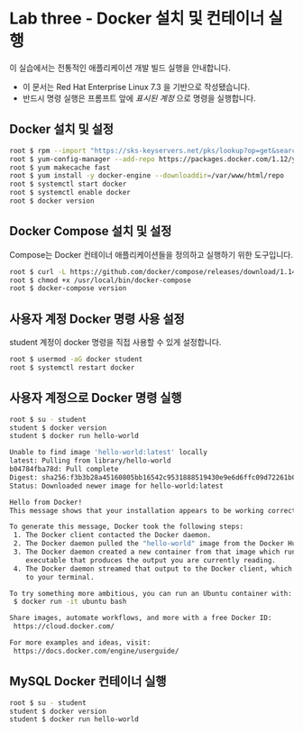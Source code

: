 Lab three - Docker 설치 및 컨테이너 실행
===

이 실습에서는 전통적인 애플리케이션 개발 빌드 실행을 안내합니다. 

* 이 문서는 Red Hat Enterprise Linux 7.3 을 기반으로 작성됐습니다.
* 반드시 명령 실행은 프롬프트 앞에 *표시된 계정* 으로 명령을 실행합니다.  


## Docker 설치 및 설정

```bash
root $ rpm --import "https://sks-keyservers.net/pks/lookup?op=get&search=0xee6d536cf7dc86e2d7d56f59a178ac6c6238f52e"
root $ yum-config-manager --add-repo https://packages.docker.com/1.12/yum/repo/main/centos/7
root $ yum makecache fast
root $ yum install -y docker-engine --downloaddir=/var/www/html/repo
root $ systemctl start docker
root $ systemctl enable docker
root $ docker version
```

## Docker Compose 설치 및 설정

Compose는 Docker 컨테이너 애플리케이션들을 정의하고 실행하기 위한 도구입니다.
```bash
root $ curl -L https://github.com/docker/compose/releases/download/1.14.0/docker-compose-`uname -s`-`uname -m` > /usr/local/bin/docker-compose
root $ chmod +x /usr/local/bin/docker-compose
root $ docker-compose version
```

## 사용자 계정 Docker 명령 사용 설정

student 계정이 docker 명령을 직접 사용할 수 있게 설정합니다. 

```bash
root $ usermod -aG docker student
root $ systemctl restart docker
```

## 사용자 계정으로 Docker 명령 실행

```bash
root $ su - student
student $ docker version
student $ docker run hello-world

Unable to find image 'hello-world:latest' locally
latest: Pulling from library/hello-world
b04784fba78d: Pull complete 
Digest: sha256:f3b3b28a45160805bb16542c9531888519430e9e6d6ffc09d72261b0d26ff74f
Status: Downloaded newer image for hello-world:latest

Hello from Docker!
This message shows that your installation appears to be working correctly.

To generate this message, Docker took the following steps:
 1. The Docker client contacted the Docker daemon.
 2. The Docker daemon pulled the "hello-world" image from the Docker Hub.
 3. The Docker daemon created a new container from that image which runs the
    executable that produces the output you are currently reading.
 4. The Docker daemon streamed that output to the Docker client, which sent it
    to your terminal.

To try something more ambitious, you can run an Ubuntu container with:
 $ docker run -it ubuntu bash

Share images, automate workflows, and more with a free Docker ID:
 https://cloud.docker.com/

For more examples and ideas, visit:
 https://docs.docker.com/engine/userguide/

```
 
## MySQL Docker 컨테이너 실행

```bash
root $ su - student
student $ docker version
student $ docker run hello-world

  